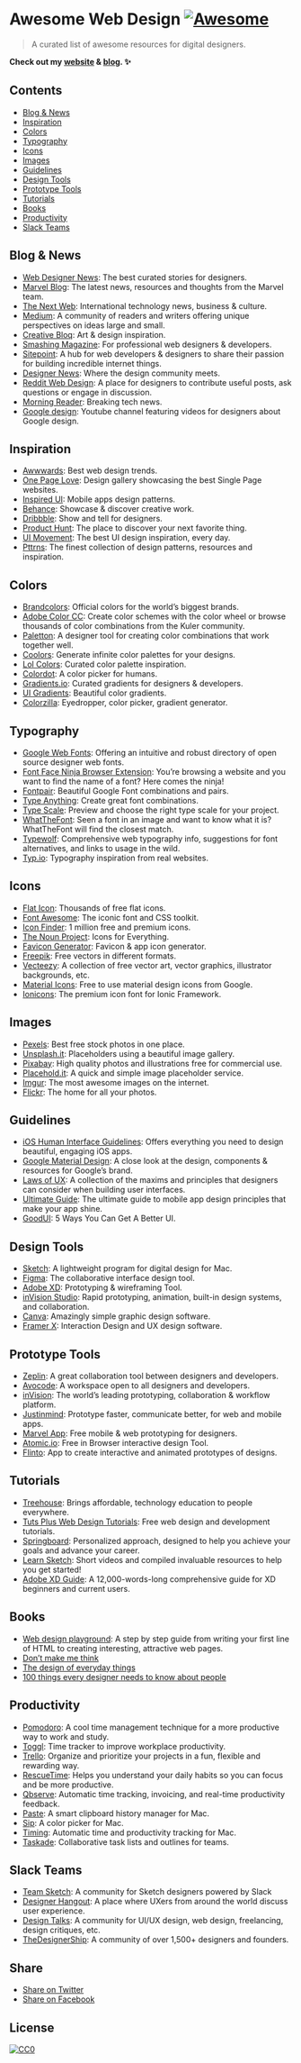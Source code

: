 Awesome Web Design [![Awesome](https://cdn.rawgit.com/sindresorhus/awesome/d7305f38d29fed78fa85652e3a63e154dd8e8829/media/badge.svg)](https://github.com/sindresorhus/awesome)
==============================================================================================================================================================================

> A curated list of awesome resources for digital designers.

**Check out my [website](http://nicolesaidy.com) & [blog](http://blog.nicolesaidy.com). ✨**

Contents
--------

-   [Blog & News](#blog--news)
-   [Inspiration](#inspiration)
-   [Colors](#colors)
-   [Typography](#typography)
-   [Icons](#icons)
-   [Images](#images)
-   [Guidelines](#guidelines)
-   [Design Tools](#design-tools)
-   [Prototype Tools](#prototype-tools)
-   [Tutorials](#tutorials)
-   [Books](#books)
-   [Productivity](#productivity)
-   [Slack Teams](#slack-teams)

Blog & News
-----------

-   [Web Designer News](http://webdesignernews.com): The best curated stories for designers.
-   [Marvel Blog](http://blog.marvelapp.com): The latest news, resources and thoughts from the Marvel team.
-   [The Next Web](http://thenextweb.com/section/creative/): International technology news, business & culture.
-   [Medium](https://medium.com/tag/web-design): A community of readers and writers offering unique perspectives on ideas large and small.
-   [Creative Bloq](http://www.creativebloq.com/): Art & design inspiration.
-   [Smashing Magazine](http://smashingmagazine.com): For professional web designers & developers.
-   [Sitepoint](https://www.sitepoint.com/design-ux/): A hub for web developers & designers to share their passion for building incredible internet things.
-   [Designer News](https://www.designernews.co/): Where the design community meets.
-   [Reddit Web Design](https://www.reddit.com/r/web_design/): A place for designers to contribute useful posts, ask questions or engage in discussion.
-   [Morning Reader](https://morningreader.com): Breaking tech news.
-   [Google design](https://www.youtube.com/channel/UClKO7be7O9cUGL94PHnAeOA): Youtube channel featuring videos for designers about Google design.

Inspiration
-----------

-   [Awwwards](http://awwwards.com): Best web design trends.
-   [One Page Love](http://onepagelove.com): Design gallery showcasing the best Single Page websites.
-   [Inspired UI](http://inspired-ui.com/): Mobile apps design patterns.
-   [Behance](http://behance.net): Showcase & discover creative work.
-   [Dribbble](http://dribbble.com): Show and tell for designers.
-   [Product Hunt](http://producthunt.com): The place to discover your next favorite thing.
-   [UI Movement](https://uimovement.com): The best UI design inspiration, every day.
-   [Pttrns](http://pttrns.com/): The finest collection of design patterns, resources and inspiration.

Colors
------

-   [Brandcolors](https://brandcolors.net/): Official colors for the world’s biggest brands.
-   [Adobe Color CC](https://color.adobe.com/): Create color schemes with the color wheel or browse thousands of color combinations from the Kuler community.
-   [Paletton](http://paletton.com): A designer tool for creating color combinations that work together well.
-   [Coolors](https://coolors.co/): Generate infinite color palettes for your designs.
-   [Lol Colors](http://www.lolcolors.com/): Curated color palette inspiration.
-   [Colordot](https://color.hailpixel.com/): A color picker for humans.
-   [Gradients.io](http://www.gradients.io/): Curated gradients for designers & developers.
-   [UI Gradients](http://uigradients.com/): Beautiful color gradients.
-   [Colorzilla](http://colorzilla.com): Eyedropper, color picker, gradient generator.

Typography
----------

-   [Google Web Fonts](http://fonts.google.com): Offering an intuitive and robust directory of open source designer web fonts.
-   [Font Face Ninja Browser Extension](http://fontface.ninja/): You’re browsing a website and you want to find the name of a font? Here comes the ninja!
-   [Fontpair](http://fontpair.co): Beautiful Google Font combinations and pairs.
-   [Type Anything](https://typeanything.io/): Create great font combinations.
-   [Type Scale](http://type-scale.com/): Preview and choose the right type scale for your project.
-   [WhatTheFont](https://www.myfonts.com/WhatTheFont/): Seen a font in an image and want to know what it is? WhatTheFont will find the closest match.
-   [Typewolf](https://www.typewolf.com/): Comprehensive web typography info, suggestions for font alternatives, and links to usage in the wild.
-   [Typ.io](http://typ.io/): Typography inspiration from real websites.

Icons
-----

-   [Flat Icon](http://flaticon.com): Thousands of free flat icons.
-   [Font Awesome](http://fontawesome.io): The iconic font and CSS toolkit.
-   [Icon Finder](http://iconfinder.com): 1 million free and premium icons.
-   [The Noun Project](https://thenounproject.com/): Icons for Everything.
-   [Favicon Generator](http://www.favicon-generator.org/): Favicon & app icon generator.
-   [Freepik](http://freepik.com): Free vectors in different formats.
-   [Vecteezy](http://vecteezy.com): A collection of free vector art, vector graphics, illustrator backgrounds, etc.
-   [Material Icons](https://material.io/icons/): Free to use material design icons from Google.
-   [Ionicons](http://ionicons.com/): The premium icon font for Ionic Framework.

Images
------

-   [Pexels](https://pexels.com): Best free stock photos in one place.
-   [Unsplash.it](http://unsplash.it): Placeholders using a beautiful image gallery.
-   [Pixabay](https://pixabay.com/): High quality photos and illustrations free for commercial use.
-   [Placehold.it](http://placehold.it): A quick and simple image placeholder service.
-   [Imgur](http://imgur.com): The most awesome images on the internet.
-   [Flickr](https://www.flickr.com): The home for all your photos.

Guidelines
----------

-   [iOS Human Interface Guidelines](https://developer.apple.com/ios/human-interface-guidelines/): Offers everything you need to design beautiful, engaging iOS apps.
-   [Google Material Design](https://material.google.com/): A close look at the design, components & resources for Google’s brand.
-   [Laws of UX](https://lawsofux.com/): A collection of the maxims and principles that designers can consider when building user interfaces.
-   [Ultimate Guide](https://www.moveoapps.com/ultimate-guide-to-mobile-app-design-principles): The ultimate guide to mobile app design principles that make your app shine.
-   [GoodUI](http://www.goodui.org/): 5 Ways You Can Get A Better UI.

Design Tools
------------

-   [Sketch](http://sketchapp.com): A lightweight program for digital design for Mac.
-   [Figma](http://figma.com): The collaborative interface design tool.
-   [Adobe XD](https://www.adobe.com/products/experience-design.html): Prototyping & wireframing Tool.
-   [inVision Studio](https://www.invisionapp.com/studio): Rapid prototyping, animation, built-in design systems, and collaboration.
-   [Canva](http://canva.com): Amazingly simple graphic design software.
-   [Framer X](https://framer.com/): Interaction Design and UX design software.

Prototype Tools
---------------

-   [Zeplin](https://zeplin.io/): A great collaboration tool between designers and developers.
-   [Avocode](https://avocode.com/): A workspace open to all designers and developers.
-   [inVision](https://www.invisionapp.com/): The world’s leading prototyping, collaboration & workflow platform.
-   [Justinmind](http://justinmind.com): Prototype faster, communicate better, for web and mobile apps.
-   [Marvel App](https://marvelapp.com/): Free mobile & web prototyping for designers.
-   [Atomic.io](https://atomic.io/): Free in Browser interactive design Tool.
-   [Flinto](https://www.flinto.com/): App to create interactive and animated prototypes of designs.

Tutorials
---------

-   [Treehouse](https://teamtreehouse.com/tracks/web-design): Brings affordable, technology education to people everywhere.
-   [Tuts Plus Web Design Tutorials](http://webdesign.tutsplus.com/): Free web design and development tutorials.
-   [Springboard](https://www.springboard.com): Personalized approach, designed to help you achieve your goals and advance your career.
-   [Learn Sketch](https://www.sketchapp.com/learn/): Short videos and compiled invaluable resources to help you get started!
-   [Adobe XD Guide](https://www.xdguru.com/adobe-xd-guide/): A 12,000-words-long comprehensive guide for XD beginners and current users.

Books
-----

-   [Web design playground](https://www.manning.com/books/web-design-playground/): A step by step guide from writing your first line of HTML to creating interesting, attractive web pages.
-   [Don’t make me think](https://www.amazon.com/Dont-Make-Me-Think-Usability/dp/0321344758)
-   [The design of everyday things](https://www.amazon.com/Design-Everyday-Things-Donald-Norman/dp/1452654123)
-   [100 things every designer needs to know about people](https://www.amazon.com/Things-Designer-People-Voices-Matter/dp/0321767535/ref=sr_1_1?s=books&ie=UTF8&qid=1419267906&sr=1-1&keywords=100+Things+Every+Designer+Needs+to+Know?utm_source=CMblog&utm_medium=post&utm_campaign=blog_)

Productivity
------------

-   [Pomodoro](http://tomato-timer.com): A cool time management technique for a more productive way to work and study.
-   [Toggl](http://toggl.com): Time tracker to improve workplace productivity.
-   [Trello](http://trello.com): Organize and prioritize your projects in a fun, flexible and rewarding way.
-   [RescueTime](https://www.rescuetime.com): Helps you understand your daily habits so you can focus and be more productive.
-   [Qbserve](https://qotoqot.com/qbserve/): Automatic time tracking, invoicing, and real-time productivity feedback.
-   [Paste](http://pasteapp.me/): A smart clipboard history manager for Mac.
-   [Sip](http://sipapp.io/): A color picker for Mac.
-   [Timing](https://timingapp.com/): Automatic time and productivity tracking for Mac.
-   [Taskade](https://taskade.com/): Collaborative task lists and outlines for teams.

Slack Teams
-----------

-   [Team Sketch](http://teamsketch.io): A community for Sketch designers powered by Slack
-   [Designer Hangout](https://www.designerhangout.co): A place where UXers from around the world discuss user experience.
-   [Design Talks](https://docs.google.com/forms/d/e/1FAIpQLSeKT_LC8kKTzJ4JjmgVQVpfl24i1qBkjJ7TYyQcNHL7fBQkYQ/viewform?c=0&w=1): A community for UI/UX design, web design, freelancing, design critiques, etc.
-   [TheDesignerShip](http://thedesignership.com/): A community of over 1,500+ designers and founders.

Share
-----

-   [Share on Twitter](https://twitter.com/intent/tweet?text=https://github.com/nicolesaidy/awesome-web-design%20An%20Awesome%20Web%20Design%20Collection%20@nicolesaidy)
-   [Share on Facebook](https://www.facebook.com/sharer/sharer.php?s=100&p%5Burl%5D=https://github.com/nicolesaidy/awesome-web-design&p%5Bimages%5D%5B0%5D=&p%5Btitle%5D=Awesome%20Web%20Design%20Collection&p%5Bsummary%5D=)

License
-------

[![CC0](http://mirrors.creativecommons.org/presskit/buttons/88x31/svg/cc-zero.svg)](https://creativecommons.org/publicdomain/zero/1.0/)
